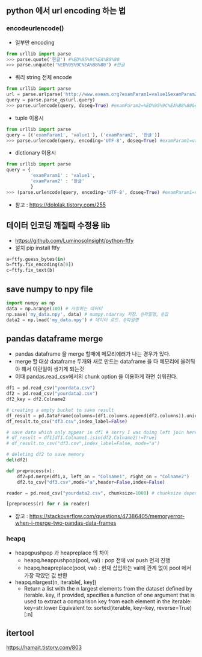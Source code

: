 ## python 에서 url encoding 하는 법
### encodeurlencode()
* 일부만 encoding
```python
from urllib import parse
>>> parse.quote('한글') #%ED%95%9C%EA%B8%80
>>> parse.unquote('%ED%95%9C%EA%B8%80') #한글
```
* 쿼리 string 전체 encode
```python
from urllib import parse
url = parse.urlparse('http://www.exeam.org?examParam1=value1&examParam2=한글') 
query = parse.parse_qs(url.query)
>>> parse.urlencode(query, doseq=True) #examParam2=%ED%95%9C%EA%B8%80&examParam1=value1
```
* tuple 이용시
```python
from urllib import parse
query = [('examParam1', 'value1'), ('examParam2', '한글')]
>>> parse.urlencode(query, encoding='UTF-8', doseq=True) #examParam1=value1&examParam2=%ED%95%9C%EA%B8%80
```
* dictionary 이용시
```python
from urllib import parse
query = {
         'examParam1' : 'value1',
         'examParam2' : '한글'
         }
>>> (parse.urlencode(query, encoding='UTF-8', doseq=True) #examParam1=value1&examParam2=%ED%95%9C%EA%B8%80
```

* 참고 : https://dololak.tistory.com/255


## 데이터 인코딩 깨질때 수정용 lib
* https://github.com/LuminosoInsight/python-ftfy
* 설치 pip install ftfy
``` python
a=ftfy.guess_bytes(in)
b=ftfy.fix_encoding(a[0])
c=ftfy.fix_text(b)
```

## save numpy to npy file
```python
import numpy as np
data = np.arange(100) # 저장하는 데이터
np.save('my_data.npy', data) # numpy.ndarray 저장. @파일명, @값
data2 = np.load('my_data.npy') # 데이터 로드. @파일명
```

## pandas dataframe merge
* pandas dataframe 을 merge 할때에 메모리에러가 나는 경우가 있다.
* merge 할 대상 dataframe 두개와 새로 만드는 dataframe 을 다 메모리에 올려둬야 해서 이런일이 생기게 되는것
* 이때 pandas.read_csv에서의 chunk option 을 이용하게 하면 쉬워진다.
```python
df1 = pd.read_csv("yourdata.csv")
df2 = pd.read_csv("yourdata2.csv")
df2_key = df2.Colname2

# creating a empty bucket to save result
df_result = pd.DataFrame(columns=(df1.columns.append(df2.columns)).unique())
df_result.to_csv("df3.csv",index_label=False)

# save data which only appear in df1 # sorry I was doing left join here. no need to run below two line.
# df_result = df1[df1.Colname1.isin(df2.Colname2)!=True]
# df_result.to_csv("df3.csv",index_label=False, mode="a")

# deleting df2 to save memory
del(df2)

def preprocess(x):
    df2=pd.merge(df1,x, left_on = "Colname1", right_on = "Colname2")
    df2.to_csv("df3.csv",mode="a",header=False,index=False)

reader = pd.read_csv("yourdata2.csv", chunksize=1000) # chunksize depends with you colsize

[preprocess(r) for r in reader]
```
- 참고 : https://stackoverflow.com/questions/47386405/memoryerror-when-i-merge-two-pandas-data-frames

### heapq
* heapqpushpop 과 heapreplace 의 차이
	* heapq.heappushpop(pool, val) : pop 전에 val push 먼저 진행
	* heapq.heapreplace(pool, val) : 현재 삽입하는 val에 관계 없이 pool 에서 가장 작았던 값 반환
* heapq.nlargest(n, iterable[, key])
	* Return a list with the n largest elements from the dataset defined by iterable. key, if provided, specifies a function of one argument that is used to extract a comparison key from each element in the iterable: key=str.lower Equivalent to: sorted(iterable, key=key, reverse=True)[:n]

## itertool
https://hamait.tistory.com/803